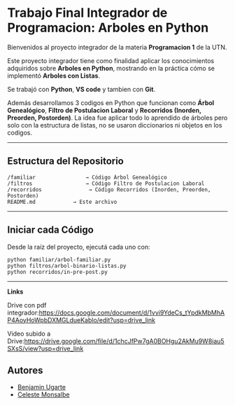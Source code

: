 # Trabajo Final Integrador de Programacion: Arboles en Python 

Bienvenidos al proyecto integrador de la materia **Programacion 1** de la UTN.  

Este proyecto integrador tiene como finalidad aplicar los conocimientos adquiridos sobre **Arboles en Python**, mostrando en la práctica cómo se implementó **Arboles con Listas**.

Se trabajó con **Python**, **VS code** y tambien con **Git**.

Además desarrollamos 3 codigos en Python que funcionan como **Árbol Genealógico**, **Filtro de Postulacion Laboral** y **Recorridos (Inorden, Preorden, Postorden)**. La idea fue aplicar todo lo aprendido de árboles pero solo con la estructura de listas, no se usaron diccionarios ni objetos en los codigos.

---

## Estructura del Repositorio

```
/familiar                → Código Árbol Genealógico
/filtros                 → Código Filtro de Postulacion Laboral
/recorridos               → Código Recorridos (Inorden, Preorden, Postorden)
README.md            → Este archivo
```

---

## Iniciar cada Código

Desde la raíz del proyecto, ejecutá cada uno con:

```
python familiar/arbol-familiar.py 
python filtros/arbol-binario-listas.py 
python recorridos/in-pre-post.py 

```

---
**Links** 

Drive con pdf integrador:https://docs.google.com/document/d/1vvi9YdeCs_tYpdkMbMhAP4AoyHoWpbDXMGLdueKablo/edit?usp=drive_link

Video subido a Drive:https://drive.google.com/file/d/1chcJfPw7gA0BOHgu2AkMu9W8iau5SXsS/view?usp=drive_link


## Autores

- [Benjamin Ugarte](https://github.com/benja-UG)
- [Celeste Monsalbe](https://github.com/CelesteMonsalbe)
